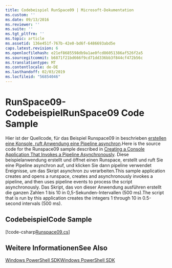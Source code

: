 ```yaml
---
title: Codebeispiel RunSpace09 | Microsoft-Dokumentation
ms.custom: ''
ms.date: 09/13/2016
ms.reviewer: ''
ms.suite: ''
ms.tgt_pltfrm: ''
ms.topic: article
ms.assetid: 136e451f-767b-42e0-bd6f-6486693abd5e
caps.latest.revision: 6
ms.openlocfilehash: e21ef8685598db9a1ae0fcd86051386af526f2a5
ms.sourcegitcommit: b6871f21bd666f9cd71dd336bb3f844cf472b56c
ms.translationtype: MT
ms.contentlocale: de-DE
ms.lasthandoff: 02/03/2019
ms.locfileid: "56854046"
---
```

# <a name="runspace09-code-sample"></a><span data-ttu-id="eaf98-102">RunSpace09-Codebeispiel</span><span class="sxs-lookup"><span data-stu-id="eaf98-102">RunSpace09 Code Sample</span></span>

<span data-ttu-id="eaf98-103">Hier ist der Quellcode, für das Beispiel Runspace09 in beschrieben [erstellen eine Konsole, ruft Anwendung eine Pipeline asynchron](http://msdn.microsoft.com/en-us/198c1c94-2a06-457e-93ce-c0d910618e47).</span><span class="sxs-lookup"><span data-stu-id="eaf98-103">Here is the source code for the Runspace09 sample described in [Creating a Console Application That Invokes a Pipeline Asynchronously](http://msdn.microsoft.com/en-us/198c1c94-2a06-457e-93ce-c0d910618e47).</span></span> <span data-ttu-id="eaf98-104">Diese beispielanwendung erstellt und öffnet einen Runspace, erstellt und ruft Sie eine Pipeline asynchron auf, und klicken Sie dann pipeline verwendet Ereignisse, um das Skript asynchron zu verarbeiten.</span><span class="sxs-lookup"><span data-stu-id="eaf98-104">This sample application creates and opens a runspace, creates and asynchronously invokes a pipeline, and then uses pipeline events to process the script asynchronously.</span></span> <span data-ttu-id="eaf98-105">Das Skript, das von dieser Anwendung ausführen erstellt die ganzen Zahlen 1 bis 10 in 0,5-Sekunden-Intervallen (500 ms).</span><span class="sxs-lookup"><span data-stu-id="eaf98-105">The script that is run by this application creates the integers 1 through 10 in 0.5-second intervals (500 ms).</span></span>

## <a name="code-sample"></a><span data-ttu-id="eaf98-106">Codebeispiel</span><span class="sxs-lookup"><span data-stu-id="eaf98-106">Code Sample</span></span>

[!code-csharp[Runspace09.cs](../../powershell-sdk-samples/SDK-2.0/csharp/Runspace09/Runspace09.cs#L11-L113 "Runspace09.cs")]

## <a name="see-also"></a><span data-ttu-id="eaf98-107">Weitere Informationen</span><span class="sxs-lookup"><span data-stu-id="eaf98-107">See Also</span></span>

[<span data-ttu-id="eaf98-108">Windows PowerShell SDK</span><span class="sxs-lookup"><span data-stu-id="eaf98-108">Windows PowerShell SDK</span></span>](../windows-powershell-reference.md)